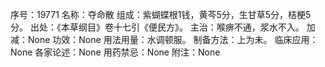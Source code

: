 序号：19771
名称：夺命散
组成：紫蝴蝶根1钱，黄芩5分，生甘草5分，桔梗5分。
出处：《本草纲目》卷十七引《便民方》。
主治：喉痹不通，浆水不入。
加减：None
功效：None
用法用量：水调顿服。
制备方法：上为未。
临床应用：None
各家论述：None
用药禁忌：None
附注：None
